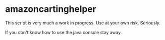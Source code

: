 # amazoncartinghelper

This script is very much a work in progress.  Use at your own risk.  Seriously.

If you don't know how to use the java console stay away.

